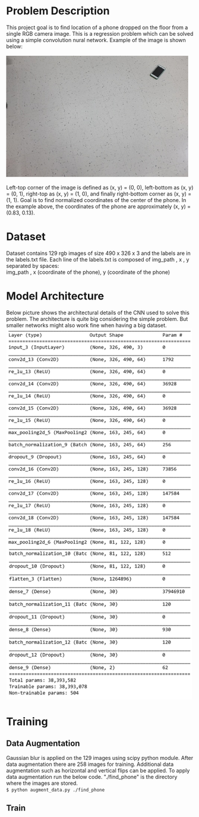 # Problem Description

This project goal is to find location of a phone dropped on the floor from a single RGB
camera image. This is a regression problem which can be solved using a simple convolution nural network. Example of the image is shown below:
<br /> <br />
<img src="find_phone/0.jpg">
<br /> <br />
Left-top corner of the image
is defined as (x, y) = (0, 0), left-bottom as (x, y) = (0, 1), right-top as (x, y) = (1, 0), and finally
right-bottom corner as (x, y) = (1, 1). Goal is to find normalized coordinates
of the center of the phone. In the example above, the coordinates of the phone are
approximately (x, y) = (0.83, 0.13).

# Dataset
Dataset contains 129 rgb images of size 490 x 326 x 3 and the labels are in the labels.txt file. Each line of the labels.txt is composed of img_path , x , y separated by spaces: <br />
img_path , x (coordinate of the phone), y (coordinate of the phone)

# Model Architecture
Below picture shows the architectural details of the CNN used to solve this problem. The architecture is quite big considering the simple problem. But smaller networks might also work fine when having a big dataset.
<br />
<img src="model.jpg" height=1000 width=500>
# Training

## Data Augmentation
Gaussian blur is applied on the 129 images using scipy python module. After data augmentation there are 258 images for training. Additional data augmentation such as horizontal and vertical flips can be applied.
To apply data augmentation run the below code. "./find_phone" is the directory where the images are stored.<br>
` $ python augment_data.py ./find_phone ` <br>

## Train
